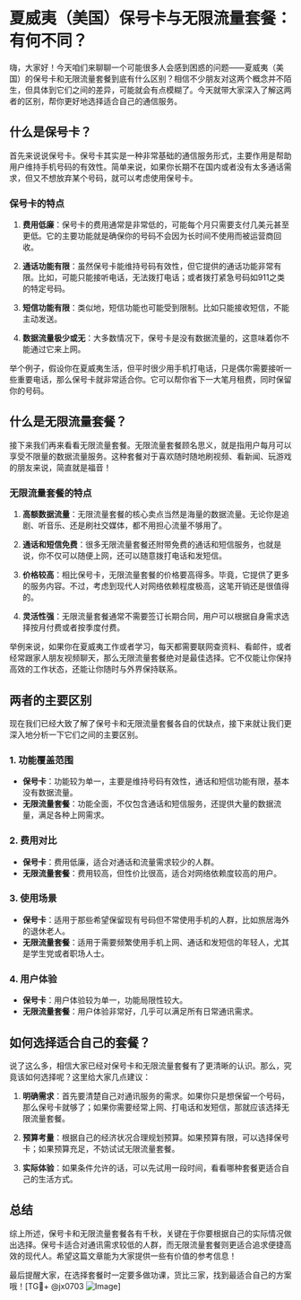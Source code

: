 # 夏威夷（美国）保号卡与无限流量套餐：有何不同？

嗨，大家好！今天咱们来聊聊一个可能很多人会感到困惑的问题——夏威夷（美国）的保号卡和无限流量套餐到底有什么区别？相信不少朋友对这两个概念并不陌生，但具体到它们之间的差异，可能就会有点模糊了。今天就带大家深入了解这两者的区别，帮你更好地选择适合自己的通信服务。

## 什么是保号卡？

首先来说说保号卡。保号卡其实是一种非常基础的通信服务形式，主要作用是帮助用户维持手机号码的有效性。简单来说，如果你长期不在国内或者没有太多通话需求，但又不想放弃某个号码，就可以考虑使用保号卡。

### 保号卡的特点

1. **费用低廉**：保号卡的费用通常是非常低的，可能每个月只需要支付几美元甚至更低。它的主要功能就是确保你的号码不会因为长时间不使用而被运营商回收。
   
2. **通话功能有限**：虽然保号卡能维持号码有效性，但它提供的通话功能非常有限。比如，可能只能接听电话，无法拨打电话；或者拨打紧急号码如911之类的特定号码。

3. **短信功能有限**：类似地，短信功能也可能受到限制。比如只能接收短信，不能主动发送。

4. **数据流量极少或无**：大多数情况下，保号卡是没有数据流量的，这意味着你不能通过它来上网。

举个例子，假设你在夏威夷生活，但平时很少用手机打电话，只是偶尔需要接听一些重要电话，那么保号卡就非常适合你。它可以帮你省下一大笔月租费，同时保留你的号码。

## 什么是无限流量套餐？

接下来我们再来看看无限流量套餐。无限流量套餐顾名思义，就是指用户每月可以享受不限量的数据流量服务。这种套餐对于喜欢随时随地刷视频、看新闻、玩游戏的朋友来说，简直就是福音！

### 无限流量套餐的特点

1. **高额数据流量**：无限流量套餐的核心卖点当然是海量的数据流量。无论你是追剧、听音乐、还是刷社交媒体，都不用担心流量不够用了。

2. **通话和短信免费**：很多无限流量套餐还附带免费的通话和短信服务，也就是说，你不仅可以随便上网，还可以随意拨打电话和发短信。

3. **价格较高**：相比保号卡，无限流量套餐的价格要高得多。毕竟，它提供了更多的服务内容。不过，考虑到现代人对网络依赖程度极高，这笔开销还是很值得的。

4. **灵活性强**：无限流量套餐通常不需要签订长期合同，用户可以根据自身需求选择按月付费或者按季度付费。

举例来说，如果你在夏威夷工作或者学习，每天都需要联网查资料、看邮件，或者经常跟家人朋友视频聊天，那么无限流量套餐绝对是最佳选择。它不仅能让你保持高效的工作状态，还能让你随时与外界保持联系。

## 两者的主要区别

现在我们已经大致了解了保号卡和无限流量套餐各自的优缺点，接下来就让我们更深入地分析一下它们之间的主要区别。

### 1. 功能覆盖范围

- **保号卡**：功能较为单一，主要是维持号码有效性，通话和短信功能有限，基本没有数据流量。
- **无限流量套餐**：功能全面，不仅包含通话和短信服务，还提供大量的数据流量，满足各种上网需求。

### 2. 费用对比

- **保号卡**：费用低廉，适合对通话和流量需求较少的人群。
- **无限流量套餐**：费用较高，但性价比很高，适合对网络依赖度较高的用户。

### 3. 使用场景

- **保号卡**：适用于那些希望保留现有号码但不常使用手机的人群，比如旅居海外的退休老人。
- **无限流量套餐**：适用于需要频繁使用手机上网、通话和发短信的年轻人，尤其是学生党或者职场人士。

### 4. 用户体验

- **保号卡**：用户体验较为单一，功能局限性较大。
- **无限流量套餐**：用户体验非常好，几乎可以满足所有日常通讯需求。

## 如何选择适合自己的套餐？

说了这么多，相信大家已经对保号卡和无限流量套餐有了更清晰的认识。那么，究竟该如何选择呢？这里给大家几点建议：

1. **明确需求**：首先要清楚自己对通讯服务的需求。如果你只是想保留一个号码，那么保号卡就够了；如果你需要经常上网、打电话和发短信，那就应该选择无限流量套餐。

2. **预算考量**：根据自己的经济状况合理规划预算。如果预算有限，可以选择保号卡；如果预算充足，不妨试试无限流量套餐。

3. **实际体验**：如果条件允许的话，可以先试用一段时间，看看哪种套餐更适合自己的生活方式。

## 总结

综上所述，保号卡和无限流量套餐各有千秋，关键在于你要根据自己的实际情况做出选择。保号卡适合对通讯需求较低的人群，而无限流量套餐则更适合追求便捷高效的现代人。希望这篇文章能为大家提供一些有价值的参考信息！

最后提醒大家，在选择套餐时一定要多做功课，货比三家，找到最适合自己的方案哦！[TG💪+ @jx0703 ![Image](https://github.com/user-attachments/assets/dbca1d08-cadb-493c-b0ec-ad6f7a83f270)]